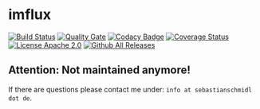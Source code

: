 # imflux
[![Build Status](https://travis-ci.org/SAS-Systems/imflux.svg?branch=master)](https://travis-ci.org/SAS-Systems/imflux)
[![Quality Gate](http://sonarqube.it.dh-karlsruhe.de/api/badges/gate?key=sas_systems:imflux)](http://sonarqube.it.dh-karlsruhe.de/dashboard/index/sas_systems:imflux)
[![Codacy Badge](https://api.codacy.com/project/badge/Grade/6e0f484b54464385badb4a09bd6aca57)](https://www.codacy.com/app/sebastian-schmidl/imflux?utm_source=github.com&amp;utm_medium=referral&amp;utm_content=SAS-Systems/imflux&amp;utm_campaign=Badge_Grade)
[![Coverage Status](https://coveralls.io/repos/github/SAS-Systems/imflux/badge.svg?branch=master)](https://coveralls.io/github/SAS-Systems/imflux?branch=master)
[![License Apache 2.0](https://img.shields.io/hexpm/l/plug.svg?maxAge=2592000&style=flat)](https://github.com/SAS-Systems/imflux/blob/master/LICENSE.txt)
[![Github All Releases](https://img.shields.io/github/downloads/SAS-Systems/imflux/total.svg?maxAge=2592000)]()

## Attention: Not maintained anymore!
If there are questions please contact me under: `info at sebastianschmidl dot de`.
